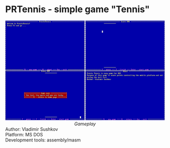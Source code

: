 # PRTennis - simple game "Tennis"
<div align="center">
    <img src="screenshots/full.jpg">
    <i>Gameplay</i>
</div>
Author: Vladimir Sushkov <br>
Platform: MS DOS <br>
Development tools: assembly/masm
